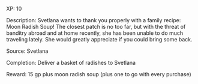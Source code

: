 XP: 10

Description: Svetlana wants to thank you properly with a family recipe: Moon Radish Soup! The closest patch is no too far, but with the threat of banditry abroad and at home recently, she has been unable to do much traveling lately. She would greatly appreciate if you could bring some back.

Source: Svetlana

Completion: Deliver a basket of radishes to Svetlana

Reward: 15 gp plus moon radish soup (plus one to go with every purchase)